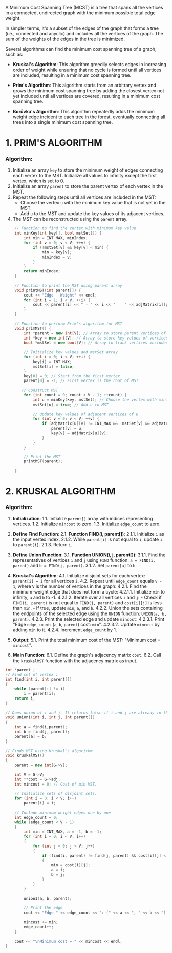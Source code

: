 A Minimum Cost Spanning Tree (MCST) is a tree that spans all the vertices in a connected, undirected graph with the minimum possible total edge weight.

In simpler terms, it's a subset of the edges of the graph that forms a tree (i.e., connected and acyclic) and includes all the vertices of the graph. The sum of the weights of the edges in the tree is minimized.

Several algorithms can find the minimum cost spanning tree of a graph, such as:

- **Kruskal's Algorithm**: This algorithm greedily selects edges in increasing order of weight while ensuring that no cycle is formed until all vertices are included, resulting in a minimum cost spanning tree.
    
- **Prim's Algorithm**: This algorithm starts from an arbitrary vertex and grows the minimum cost spanning tree by adding the closest vertex not yet included until all vertices are covered, resulting in a minimum cost spanning tree.
    
- **Borůvka's Algorithm**: This algorithm repeatedly adds the minimum weight edge incident to each tree in the forest, eventually connecting all trees into a single minimum cost spanning tree.

# 1. PRIM'S ALGORITHM
### Algorithm:

1. Initialize an array `key` to store the minimum weight of edges connecting each vertex to the MST. Initialize all values to infinity except the first vertex, which is set to 0.
2. Initialize an array `parent` to store the parent vertex of each vertex in the MST.
3. Repeat the following steps until all vertices are included in the MST:
    - Choose the vertex `u` with the minimum key value that is not yet in the MST.
    - Add `u` to the MST and update the key values of its adjacent vertices.
4. The MST can be reconstructed using the `parent` array.

```cpp
    // Function to find the vertex with minimum key value
    int minKey(int key[], bool mstSet[]) {
        int min = INT_MAX, minIndex;
        for (int v = 0; v < V; ++v) {
            if (!mstSet[v] && key[v] < min) {
                min = key[v];
                minIndex = v;
            }
        }
        return minIndex;
    }
  
    // Function to print the MST using parent array
    void printMST(int parent[]) {
        cout << "Edge   Weight" << endl;
        for (int i = 1; i < V; ++i) {
            cout << parent[i] << " - " << i << "    " << adjMatrix[i][parent[i]] << endl;
        }
    }
  
    // Function to perform Prim's algorithm for MST
    void primMST() {
        int *parent = new int[V]; // Array to store parent vertices of MST
        int *key = new int[V]; // Array to store key values of vertices
        bool *mstSet = new bool[V]; // Array to track vertices included in MST
  
        // Initialize key values and mstSet array
        for (int i = 0; i < V; ++i) {
            key[i] = INT_MAX;
            mstSet[i] = false;
        }
        key[0] = 0; // Start from the first vertex
        parent[0] = -1; // First vertex is the root of MST
  
       // Construct MST
        for (int count = 0; count < V - 1; ++count) {
            int u = minKey(key, mstSet); // Choose the vertex with minimum key value
            mstSet[u] = true; // Add u to MST
  
            // Update key values of adjacent vertices of u
            for (int v = 0; v < V; ++v) {
                if (adjMatrix[u][v] != INT_MAX && !mstSet[v] && adjMatrix[u][v] < key[v]) {
                    parent[v] = u;
                    key[v] = adjMatrix[u][v];
                }
            }
        }

        // Print the MST
        printMST(parent);

    }
```

# 2. KRUSKAL ALGORITHM
### **Algorithm:**
1. **Initialization**:
   1.1. Initialize `parent[]` array with indices representing vertices.
   1.2. Initialize `mincost` to zero.
   1.3. Initialize `edge_count` to zero.

2. **Define Find Function**:
   2.1. **Function FIND(i, parent[])**:
       2.1.1. Initialize `i` as the input vertex index.
       2.1.2. While `parent[i]` is not equal to `i`, update `i` to `parent[i]`.
       2.1.3. Return `i`.

3. **Define Union Function**:
   3.1. **Function UNION(i, j, parent[])**:
       3.1.1. Find the representatives of vertices `i` and `j` using `FIND` function: `a = FIND(i, parent)` and `b = FIND(j, parent)`.
       3.1.2. Set `parent[a]` to `b`.

4. **Kruskal's Algorithm**:
   4.1. Initialize disjoint sets for each vertex: `parent[i] = i` for all vertices `i`.
   4.2. Repeat until `edge_count` equals `V - 1`, where `V` is the number of vertices in the graph:
       4.2.1. Find the minimum-weight edge that does not form a cycle:
           4.2.1.1. Initialize `min` to infinity, `a` and `b` to -1.
           4.2.1.2. Iterate over all vertices `i` and `j`:
                     - Check if `FIND(i, parent)` is not equal to `FIND(j, parent)` and `cost[i][j]` is less than `min`.
                     - If true, update `min`, `a`, and `b`.
       4.2.2. Union the sets containing the endpoints of the selected edge using the `UNION` function: `UNION(a, b, parent)`.
       4.2.3. Print the selected edge and update `mincost`:
           4.2.3.1. Print "Edge `edge_count`: (`a`, `b`, `parent`) cost: `min`".
           4.2.3.2. Update `mincost` by adding `min` to it.
       4.2.4. Increment `edge_count` by 1.

5. **Output**:
   5.1. Print the total minimum cost of the MST: "Minimum cost = `mincost`".

6. **Main Function**:
   6.1. Define the graph's adjacency matrix `cost`.
   6.2. Call the `kruskalMST` function with the adjacency matrix as input.

```cpp
int *parent ;
// Find set of vertex i
int find(int i, int parent[])
{
    while (parent[i] != i)
        i = parent[i];
    return i;
}
  
// Does union of i and j. It returns false if i and j are already in the same set.
void union1(int i, int j, int parent[])
{
    int a = find(i,parent);
    int b = find(j, parent);
    parent[a] = b;
}
  
// Finds MST using Kruskal's algorithm
void kruskalMST()
{
    parent = new int[G->V];
  
    int V = G->V;
    int **cost = G->adj;
    int mincost = 0; // Cost of min MST.
  
    // Initialize sets of disjoint sets.
    for (int i = 0; i < V; i++)
        parent[i] = i;
  
    // Include minimum weight edges one by one
    int edge_count = 0;
    while (edge_count < V - 1)
    {
        int min = INT_MAX, a = -1, b = -1;
        for (int i = 0; i < V; i++)
        {
            for (int j = 0; j < V; j++)
            {
                if (find(i, parent) != find(j, parent) && cost[i][j] < min)
                {
                    min = cost[i][j];
                    a = i;
                    b = j;
                }
            }
        }
  
        union1(a, b, parent);
  
        // Print the edge
        cout << "Edge " << edge_count << ": (" << a << ", " << b << ") cost: " << min << endl;
 
        mincost += min;
        edge_count++;
    }
  
    cout << "\nMinimum cost = " << mincost << endl;
}
```
